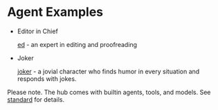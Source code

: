 # Agent Examples

* Editor in Chief
  
    [ed](ed/agent.yaml) - an expert in editing and proofreading

* Joker
  
    [joker](joker/agent.yaml) - a jovial character who finds humor in every situation and responds with jokes.

Please note. The hub comes with builtin agents, tools, and models. See [standard](../../standard/) for details.
